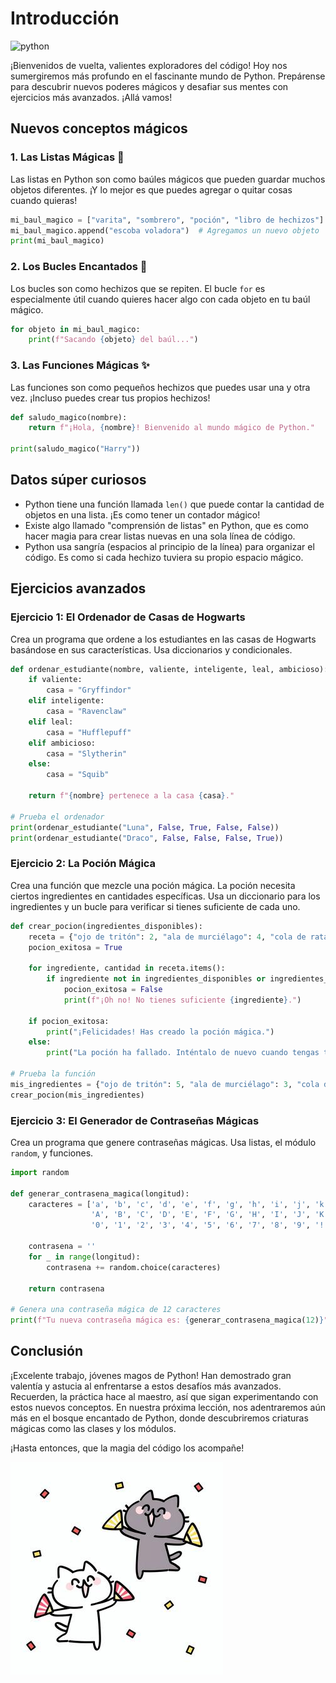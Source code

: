 # Introducción

![python](../images/python_la_serpiente_amigable.jpg)

¡Bienvenidos de vuelta, valientes exploradores del código! Hoy nos sumergiremos más profundo en el fascinante mundo de Python. Prepárense para descubrir nuevos poderes mágicos y desafiar sus mentes con ejercicios más avanzados. ¡Allá vamos!

## Nuevos conceptos mágicos

### 1. Las Listas Mágicas 📜

Las listas en Python son como baúles mágicos que pueden guardar muchos objetos diferentes. ¡Y lo mejor es que puedes agregar o quitar cosas cuando quieras!

```python
mi_baul_magico = ["varita", "sombrero", "poción", "libro de hechizos"]
mi_baul_magico.append("escoba voladora")  # Agregamos un nuevo objeto
print(mi_baul_magico)
```

### 2. Los Bucles Encantados 🔄

Los bucles son como hechizos que se repiten. El bucle `for` es especialmente útil cuando quieres hacer algo con cada objeto en tu baúl mágico.

```python
for objeto in mi_baul_magico:
    print(f"Sacando {objeto} del baúl...")
```

### 3. Las Funciones Mágicas ✨

Las funciones son como pequeños hechizos que puedes usar una y otra vez. ¡Incluso puedes crear tus propios hechizos!

```python
def saludo_magico(nombre):
    return f"¡Hola, {nombre}! Bienvenido al mundo mágico de Python."

print(saludo_magico("Harry"))
```

## Datos súper curiosos

* Python tiene una función llamada `len()` que puede contar la cantidad de objetos en una lista. ¡Es como tener un contador mágico!
* Existe algo llamado "comprensión de listas" en Python, que es como hacer magia para crear listas nuevas en una sola línea de código.
* Python usa sangría (espacios al principio de la línea) para organizar el código. Es como si cada hechizo tuviera su propio espacio mágico.

## Ejercicios avanzados

### Ejercicio 1: El Ordenador de Casas de Hogwarts

Crea un programa que ordene a los estudiantes en las casas de Hogwarts basándose en sus características. Usa diccionarios y condicionales.

```python
def ordenar_estudiante(nombre, valiente, inteligente, leal, ambicioso):
    if valiente:
        casa = "Gryffindor"
    elif inteligente:
        casa = "Ravenclaw"
    elif leal:
        casa = "Hufflepuff"
    elif ambicioso:
        casa = "Slytherin"
    else:
        casa = "Squib"
    
    return f"{nombre} pertenece a la casa {casa}."

# Prueba el ordenador
print(ordenar_estudiante("Luna", False, True, False, False))
print(ordenar_estudiante("Draco", False, False, False, True))
```

### Ejercicio 2: La Poción Mágica

Crea una función que mezcle una poción mágica. La poción necesita ciertos ingredientes en cantidades específicas. Usa un diccionario para los ingredientes y un bucle para verificar si tienes suficiente de cada uno.

```python
def crear_pocion(ingredientes_disponibles):
    receta = {"ojo de tritón": 2, "ala de murciélago": 4, "cola de rata": 1, "pata de araña": 3}
    pocion_exitosa = True
    
    for ingrediente, cantidad in receta.items():
        if ingrediente not in ingredientes_disponibles or ingredientes_disponibles[ingrediente] < cantidad:
            pocion_exitosa = False
            print(f"¡Oh no! No tienes suficiente {ingrediente}.")
    
    if pocion_exitosa:
        print("¡Felicidades! Has creado la poción mágica.")
    else:
        print("La poción ha fallado. Inténtalo de nuevo cuando tengas todos los ingredientes.")

# Prueba la función
mis_ingredientes = {"ojo de tritón": 5, "ala de murciélago": 3, "cola de rata": 2, "pata de araña": 4}
crear_pocion(mis_ingredientes)
```

### Ejercicio 3: El Generador de Contraseñas Mágicas

Crea un programa que genere contraseñas mágicas. Usa listas, el módulo `random`, y funciones.

```python
import random

def generar_contrasena_magica(longitud):
    caracteres = ['a', 'b', 'c', 'd', 'e', 'f', 'g', 'h', 'i', 'j', 'k', 'l', 'm', 'n', 'o', 'p', 'q', 'r', 's', 't', 'u', 'v', 'w', 'x', 'y', 'z',
                  'A', 'B', 'C', 'D', 'E', 'F', 'G', 'H', 'I', 'J', 'K', 'L', 'M', 'N', 'O', 'P', 'Q', 'R', 'S', 'T', 'U', 'V', 'W', 'X', 'Y', 'Z',
                  '0', '1', '2', '3', '4', '5', '6', '7', '8', '9', '!', '@', '#', '$', '%', '^', '&', '*']
    
    contrasena = ''
    for _ in range(longitud):
        contrasena += random.choice(caracteres)
    
    return contrasena

# Genera una contraseña mágica de 12 caracteres
print(f"Tu nueva contraseña mágica es: {generar_contrasena_magica(12)}")
```

## Conclusión

¡Excelente trabajo, jóvenes magos de Python! Han demostrado gran valentía y astucia al enfrentarse a estos desafíos más avanzados. Recuerden, la práctica hace al maestro, así que sigan experimentando con estos nuevos conceptos. En nuestra próxima lección, nos adentraremos aún más en el bosque encantado de Python, donde descubriremos criaturas mágicas como las clases y los módulos.

 ¡Hasta entonces, que la magia del código los acompañe!

![gato](../images/Gatocelebrar.jpeg)
